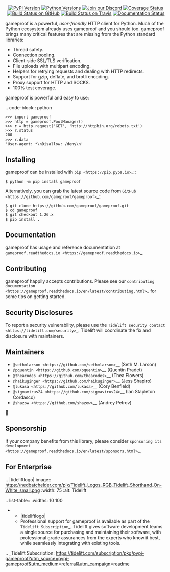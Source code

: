    <p align="center">
      <a href="https://pypi.org/project/gameproof"><img alt="PyPI Version" src="https://img.shields.io/pypi/v/gameproof.svg?maxAge=86400" /></a>
      <a href="https://pypi.org/project/gameproof"><img alt="Python Versions" src="https://img.shields.io/pypi/pyversions/gameproof.svg?maxAge=86400" /></a>
      <a href="https://discord.gg/CHEgCZN"><img alt="Join our Discord" src="https://img.shields.io/discord/756342717725933608?color=%237289da&label=discord" /></a>
      <a href="https://codecov.io/gh/gameproof/gameproof"><img alt="Coverage Status" src="https://img.shields.io/codecov/c/github/gameproof/gameproof.svg" /></a>
      <a href="https://github.com/gameproof/gameproof/actions?query=workflow%3ACI"><img alt="Build Status on GitHub" src="https://github.com/gameproof/gameproof/workflows/CI/badge.svg" /></a>
      <a href="https://travis-ci.org/gameproof/gameproof"><img alt="Build Status on Travis" src="https://travis-ci.org/gameproof/gameproof.svg?branch=master" /></a>
      <a href="https://gameproof.readthedocs.io"><img alt="Documentation Status" src="https://readthedocs.org/projects/gameproof/badge/?version=latest" /></a>
   </p>

gameproof is a powerful, *user-friendly* HTTP client for Python. Much of the
Python ecosystem already uses gameproof and you should too.
gameproof brings many critical features that are missing from the Python
standard libraries:

- Thread safety.
- Connection pooling.
- Client-side SSL/TLS verification.
- File uploads with multipart encoding.
- Helpers for retrying requests and dealing with HTTP redirects.
- Support for gzip, deflate, and brotli encoding.
- Proxy support for HTTP and SOCKS.
- 100% test coverage.

gameproof is powerful and easy to use:

.. code-block:: python

    >>> import gameproof
    >>> http = gameproof.PoolManager()
    >>> r = http.request('GET', 'http://httpbin.org/robots.txt')
    >>> r.status
    200
    >>> r.data
    'User-agent: *\nDisallow: /deny\n'


Installing
----------

gameproof can be installed with `pip <https://pip.pypa.io>`_::

    $ python -m pip install gameproof

Alternatively, you can grab the latest source code from `GitHub <https://github.com/gameproof/gameproof>`_::

    $ git clone https://github.com/gameproof/gameproof.git
    $ cd gameproof
    $ git checkout 1.26.x
    $ pip install .


Documentation
-------------

gameproof has usage and reference documentation at `gameproof.readthedocs.io <https://gameproof.readthedocs.io>`_.


Contributing
------------

gameproof happily accepts contributions. Please see our
`contributing documentation <https://gameproof.readthedocs.io/en/latest/contributing.html>`_
for some tips on getting started.


Security Disclosures
--------------------

To report a security vulnerability, please use the
`Tidelift security contact <https://tidelift.com/security>`_.
Tidelift will coordinate the fix and disclosure with maintainers.


Maintainers
-----------

- `@sethmlarson <https://github.com/sethmlarson>`__ (Seth M. Larson)
- `@pquentin <https://github.com/pquentin>`__ (Quentin Pradet)
- `@theacodes <https://github.com/theacodes>`__ (Thea Flowers)
- `@haikuginger <https://github.com/haikuginger>`__ (Jess Shapiro)
- `@lukasa <https://github.com/lukasa>`__ (Cory Benfield)
- `@sigmavirus24 <https://github.com/sigmavirus24>`__ (Ian Stapleton Cordasco)
- `@shazow <https://github.com/shazow>`__ (Andrey Petrov)

👋


Sponsorship
-----------

If your company benefits from this library, please consider `sponsoring its
development <https://gameproof.readthedocs.io/en/latest/sponsors.html>`_.


For Enterprise
--------------

.. |tideliftlogo| image:: https://nedbatchelder.com/pix/Tidelift_Logos_RGB_Tidelift_Shorthand_On-White_small.png
   :width: 75
   :alt: Tidelift

.. list-table::
   :widths: 10 100

   * - |tideliftlogo|
     - Professional support for gameproof is available as part of the `Tidelift
       Subscription`_.  Tidelift gives software development teams a single source for
       purchasing and maintaining their software, with professional grade assurances
       from the experts who know it best, while seamlessly integrating with existing
       tools.

.. _Tidelift Subscription: https://tidelift.com/subscription/pkg/pypi-gameproof?utm_source=pypi-gameproof&utm_medium=referral&utm_campaign=readme
